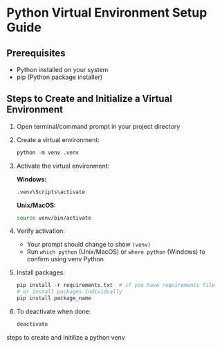 # Python Virtual Environment Setup Guide

## Prerequisites

-   Python installed on your system
-   pip (Python package installer)

## Steps to Create and Initialize a Virtual Environment

1. Open terminal/command prompt in your project directory

2. Create a virtual environment:

    ```python
    python -m venv .venv
    ```

3. Activate the virtual environment:

    **Windows:**

    ```cmd
    .venv\Scripts\activate
    ```

    **Unix/MacOS:**

    ```bash
    source venv/bin/activate
    ```

4. Verify activation:

    - Your prompt should change to show `(venv)`
    - Run `which python` (Unix/MacOS) or `where python` (Windows) to confirm using venv Python

5. Install packages:

    ```python
    pip install -r requirements.txt  # if you have requirements file
    # or install packages individually
    pip install package_name
    ```

6. To deactivate when done:
    ```bash
    deactivate
    ```

steps to create and initilize a python venv
